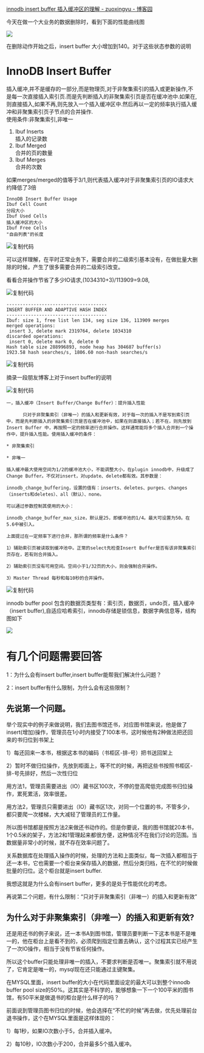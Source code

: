 [innodb insert buffer 插入缓冲区的理解 - zuoxingyu - 博客园](https://www.cnblogs.com/zuoxingyu/p/3761461.html#:~:text=%E6%8F%92%E5%85%A5%E7%BC%93%E5%86%B2%2C%E5%B9%B6%E4%B8%8D%E6%98%AF%E7%BC%93%E5%AD%98%E7%9A%84%E4%B8%80%E9%83%A8%E5%88%86%2C%E8%80%8C%E6%98%AF%E7%89%A9%E7%90%86%E9%A1%B5%2C%E5%AF%B9%E4%BA%8E%E9%9D%9E%E8%81%9A%E9%9B%86%E7%B4%A2%E5%BC%95%E7%9A%84%E6%8F%92%E5%85%A5%E6%88%96%E6%9B%B4%E6%96%B0%E6%93%8D%E4%BD%9C%2C%E4%B8%8D%E6%98%AF%E6%AF%8F%E4%B8%80%E6%AC%A1%E7%9B%B4%E6%8E%A5%E6%8F%92%E5%85%A5%E7%B4%A2%E5%BC%95%E9%A1%B5.%E8%80%8C%E6%98%AF%E5%85%88%E5%88%A4%E6%96%AD%E6%8F%92%E5%85%A5%E7%9A%84%E9%9D%9E%E8%81%9A%E9%9B%86%E7%B4%A2%E5%BC%95%E9%A1%B5%E6%98%AF%E5%90%A6%E5%9C%A8%E7%BC%93%E5%86%B2%E6%B1%A0%E4%B8%AD.%E5%A6%82%E6%9E%9C%E5%9C%A8%2C%E5%88%99%E7%9B%B4%E6%8E%A5%E6%8F%92%E5%85%A5%2C%E5%A6%82%E6%9E%9C%E4%B8%8D%E5%86%8D%2C%E5%88%99%E5%85%88%E6%94%BE%E5%85%A5%E4%B8%80%E4%B8%AA%E6%8F%92%E5%85%A5%E7%BC%93%E5%86%B2%E5%8C%BA%E4%B8%AD.%E7%84%B6%E5%90%8E%E5%86%8D%E4%BB%A5%E4%B8%80%E5%AE%9A%E7%9A%84%E9%A2%91%E7%8E%87%E6%89%A7%E8%A1%8C%E6%8F%92%E5%85%A5%E7%BC%93%E5%86%B2%E5%92%8C%E9%9D%9E%E8%81%9A%E9%9B%86%E7%B4%A2%E5%BC%95%E9%A1%B5%E5%AD%90%E8%8A%82%E7%82%B9%E7%9A%84%E5%90%88%E5%B9%B6%E6%93%8D%E4%BD%9C.%20%E5%A6%82%E6%9E%9Cmerges%2Fmerged%E7%9A%84%E5%80%BC%E7%AD%89%E4%BA%8E3%2F1%2C%E5%88%99%E4%BB%A3%E8%A1%A8%E6%8F%92%E5%85%A5%E7%BC%93%E5%86%B2%E5%AF%B9%E4%BA%8E%E9%9D%9E%E8%81%9A%E9%9B%86%E7%B4%A2%E5%BC%95%E9%A1%B5%E7%9A%84IO%E8%AF%B7%E6%B1%82%E5%A4%A7%E7%BA%A6%E9%99%8D%E4%BD%8E%E4%BA%863%E5%80%8D.,%E5%8F%AF%E4%BB%A5%E8%BF%99%E6%A0%B7%E7%90%86%E8%A7%A3%EF%BC%8C%E5%9C%A8%E5%B9%B3%E6%97%B6%E6%AD%A3%E5%B8%B8%E4%B8%9A%E5%8A%A1%E4%B8%8B%EF%BC%8C%E9%9C%80%E8%A6%81%E5%90%88%E5%B9%B6%E7%9A%84%E4%BA%8C%E7%BA%A7%E7%B4%A2%E5%BC%95%E5%9F%BA%E6%9C%AC%E6%B2%A1%E6%9C%89%EF%BC%8C%E5%9C%A8%E5%81%9A%E6%89%B9%E9%87%8F%E5%A4%A7%E5%88%A0%E9%99%A4%E7%9A%84%E6%97%B6%E5%80%99%EF%BC%8C%E4%BA%A7%E7%94%9F%E4%BA%86%E5%BE%88%E5%A4%9A%E9%9C%80%E8%A6%81%E5%90%88%E5%B9%B6%E7%9A%84%E4%BA%8C%E7%BA%A7%E7%B4%A2%E5%BC%95%E6%94%B9%E5%8F%98%E3%80%82.%20)

今天在做一个大业务的数据删除时，看到下面的性能曲线图

![](https://images0.cnblogs.com/i/451151/201405/301559395095196.jpg)

在删除动作开始之后，insert buffer 大小增加到140。对于这些状态参数的说明

# InnoDB Insert Buffer

插入缓冲,并不是缓存的一部分,而是物理页,对于非聚集索引的插入或更新操作,不是每一次直接插入索引页.而是先判断插入的非聚集索引页是否在缓冲池中.如果在,则直接插入,如果不再,则先放入一个插入缓冲区中.然后再以一定的频率执行插入缓冲和非聚集索引页子节点的合并操作.  
使用条件:非聚集索引,非唯一

1.  Ibuf Inserts  
    插入的记录数
2.  Ibuf Merged  
    合并的页的数量
3.  Ibuf Merges  
    合并的次数

如果merges/merged的值等于3/1,则代表插入缓冲对于非聚集索引页的IO请求大约降低了3倍

```
InnoDB Insert Buffer Usage
Ibuf Cell Count
分段大小
Ibuf Used Cells
插入缓冲区的大小
Ibuf Free Cells
"自由列表"的长度
```

![复制代码](https://common.cnblogs.com/images/copycode.gif)

可以这样理解，在平时正常业务下，需要合并的二级索引基本没有，在做批量大删除的时候，产生了很多需要合并的二级索引改变。

看看合并操作节省了多少IO请求,(1034310+3)/113909=9.08,

![复制代码](https://common.cnblogs.com/images/copycode.gif)

```
-------------------------------------
INSERT BUFFER AND ADAPTIVE HASH INDEX
-------------------------------------
Ibuf: size 1, free list len 134, seg size 136, 113909 merges
merged operations:
 insert 3, delete mark 2319764, delete 1034310
discarded operations:
 insert 0, delete mark 0, delete 0
Hash table size 288996893, node heap has 304687 buffer(s)
1923.58 hash searches/s, 1806.60 non-hash searches/s
```

![复制代码](https://common.cnblogs.com/images/copycode.gif)

摘录一段朋友博客上对于insert buffer的说明

![复制代码](https://common.cnblogs.com/images/copycode.gif)

```
一，插入缓冲（Insert Buffer/Change Buffer）：提升插入性能

      只对于非聚集索引（非唯一）的插入和更新有效，对于每一次的插入不是写到索引页中，而是先判断插入的非聚集索引页是否在缓冲池中，如果在则直接插入；若不在，则先放到Insert Buffer 中，再按照一定的频率进行合并操作。这样通常能将多个插入合并到一个操作中，提升插入性能。使用插入缓冲的条件：

* 非聚集索引

* 非唯一

插入缓冲最大使用空间为1/2的缓冲池大小，不能调整大小，在plugin innodb中，升级成了Change Buffer。不仅对insert，对update、delete都有效。其参数是：

innodb_change_buffering，设置的值有：inserts、deletes、purges、changes（inserts和deletes）、all（默认）、none。

可以通过参数控制其使用的大小：

innodb_change_buffer_max_size，默认是25，即缓冲池的1/4。最大可设置为50。在5.6中被引入。

上面提过在一定频率下进行合并，那所谓的频率是什么条件？

1）辅助索引页被读取到缓冲池中。正常的select先检查Insert Buffer是否有该非聚集索引页存在，若有则合并插入。

2）辅助索引页没有可用空间。空间小于1/32页的大小，则会强制合并操作。

3）Master Thread 每秒和每10秒的合并操作。
```

![复制代码](https://common.cnblogs.com/images/copycode.gif)

innodb buffer pool 包含的数据页类型有：索引页，数据页，undo页，插入缓冲（insert buffer),自适应哈希索引，innodb存储是锁信息，数据字典信息等，结构图如下

![](https://images0.cnblogs.com/i/451151/201405/301617560411166.jpg)

# 有几个问题需要回答

1：为什么会有insert buffer,insert buffer能帮我们解决什么问题？

2：insert buffer有什么限制，为什么会有这些限制？

## 先说第一个问题。

举个现实中的例子来做说明，我们去图书馆还书，对应图书馆来说，他是做了insert(增加)操作，管理员在1小时内接受了100本书，这时候他有2种做法把还回来的书归位到书架上

1）每还回来一本书，根据这本书的编码（书柜区-排-号）把书送回架上

2）暂时不做归位操作，先放到柜面上，等不忙的时候，再把这些书按照书柜区-排-号先排好，然后一次性归位

用方法1，管理员需要进出（IO）藏书区100次，不停的登高爬低完成图书归位操作，累死累活，效率很差。

用方法2，管理员只需要进出（IO）藏书区1次，对同一个位置的书，不管多少，都只要爬一次楼梯，大大减轻了管理员的工作量。

所以图书馆都是按照方法2来做还书动作的。但是你要说，我的图书馆就20本书，1个0.5米的架子，方法2和1管理起来都很方便，这种情况不在我们讨论的范围。当数据量非常小的时候，就不存在效率问题了。

关系数据库在处理插入操作的时候，处理的方法和上面类似，每一次插入都相当于还一本书，它也需要一个柜台来保存插入的数据，然后分类归档，在不忙的时候做批量的归位。这个柜台就是insert buffer.

我想这就是为什么会有insert buffer，更多的是处于性能优化的考虑。

再说第二个问题，有什么限制：“只对于非聚集索引（非唯一）的插入和更新有效”

## 为什么对于非聚集索引（非唯一）的插入和更新有效?

还是用还书的例子来说，还一本书A到图书馆，管理员要判断一下这本书是不是唯一的，他在柜台上是看不到的，必须爬到指定位置去确认，这个过程其实已经产生了一次IO操作，相当于没有节省任何操作。

所以这个buffer只能处理非唯一的插入，不要求判断是否唯一。聚集索引就不用说了，它肯定是唯一的，mysql现在还只能通过主键聚集。

在MYSQL里面，insert buffer的大小在代码里面设定的最大可以到整个innodb buffer pool size的50%。这其实是不科学的，能够想象一下一个100平米的图书馆，有50平米是做退书的柜台是什么样子的吗？

前面说到管理员图书归位的时候，他会选择在“不忙的时候”再去做，优先处理前台退书操作，这个在MYSQL里面是这样体现的：

1）每1秒，如果IO次数小于5，合并插入缓冲。

2）每10秒，IO次数小于200，合并最多5个插入缓冲。